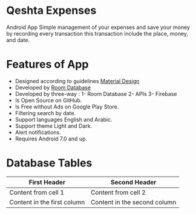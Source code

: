 # Qeshta Expenses
Android App
Simple management of your expenses and save your money 
by recording every transaction this transaction include the place, money, and date.

Features of App
===
- Designed according to guidelines [Material Design](https://material.io/design)
- Developed by [Room Database](https://developer.android.com/training/data-storage/room)
- Developed by three-way :
1- Room Database
2- APIs
3- Firebase
- Is Open Source on GitHub.
- Is Free without Ads on Google Play Store.
- Filtering search by date.
- Support languages English and Arabic.
- Support theme Light and Dark.
- Alert notifications.
- Requires Android 7.0 and up.


# Database Tables
First Header | Second Header
------------ | -------------
Content from cell 1 | Content from cell 2
Content in the first column | Content in the second column
